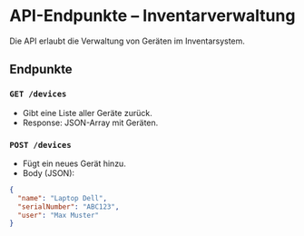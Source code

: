 # API-Endpunkte – Inventarverwaltung

Die API erlaubt die Verwaltung von Geräten im Inventarsystem.

## Endpunkte

### `GET /devices`
- Gibt eine Liste aller Geräte zurück.
- Response: JSON-Array mit Geräten.

### `POST /devices`
- Fügt ein neues Gerät hinzu.
- Body (JSON): 
```json
{
  "name": "Laptop Dell",
  "serialNumber": "ABC123",
  "user": "Max Muster"
}
